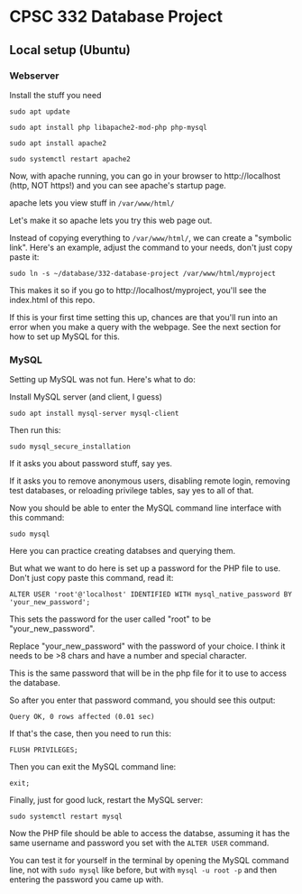 # CPSC 332 Database Project

## Local setup (Ubuntu)

### Webserver 

Install the stuff you need

`sudo apt update`

`sudo apt install php libapache2-mod-php php-mysql`

`sudo apt install apache2`

`sudo systemctl restart apache2`

Now, with apache running, you can go in your browser to http://localhost (http, NOT https!) and you can see apache's startup page.

apache lets you view stuff in `/var/www/html/`

Let's make it so apache lets you try this web page out.

Instead of copying everything to `/var/www/html/`, we can create a "symbolic link". Here's an example, adjust the command to your needs, don't just copy paste it:

`sudo ln -s ~/database/332-database-project /var/www/html/myproject`

This makes it so if you go to http://localhost/myproject, you'll see the index.html of this repo.

If this is your first time setting this up, chances are that you'll run into an error when you make a query with the webpage. See the next section for how to set up MySQL for this.

### MySQL

Setting up MySQL was not fun. Here's what to do:

Install MySQL server (and client, I guess)

`sudo apt install mysql-server mysql-client`

Then run this:

`sudo mysql_secure_installation`

If it asks you about password stuff, say yes.

If it asks you to remove anonymous users, disabling remote login, removing test
databases, or reloading privilege tables, say yes to all of that.

Now you should be able to enter the MySQL command line interface with this command:

`sudo mysql`

Here you can practice creating databses and querying them.

But what we want to do here is set up a password for the PHP file to use. Don't just copy paste this command, read it:

`ALTER USER 'root'@'localhost' IDENTIFIED WITH mysql_native_password BY 'your_new_password';`

This sets the password for the user called "root" to be "your_new_password". 

Replace "your_new_password" with the password of your choice. I think it needs to be >8 chars and have a number and special character.

This is the same password that will be in the php file for it to use to access the database.

So after you enter that password command, you should see this output:

`Query OK, 0 rows affected (0.01 sec)`

If that's the case, then you need to run this:

`FLUSH PRIVILEGES;`

Then you can exit the MySQL command line:

`exit;`

Finally, just for good luck, restart the MySQL server:

`sudo systemctl restart mysql`

Now the PHP file should be able to access the databse, assuming it has the same username and password you set with the `ALTER USER` command.

You can test it for yourself in the terminal by opening the MySQL command line, not with `sudo mysql` like before, but with `mysql -u root -p` and then entering the password you came up with.

